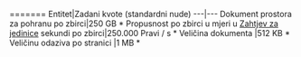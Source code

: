 =======
Entitet|Zadani kvote (standardni nude)
---|---
Dokument prostora za pohranu po zbirci|250 GB *
Propusnost po zbirci u mjeri u [Zahtjev za jedinice](../articles/documentdb/documentdb-request-units.md) sekundi po zbirci|250.000 Pravi / s *
Veličina dokumenta |512 KB *
Veličinu odaziva po stranici |1 MB *
